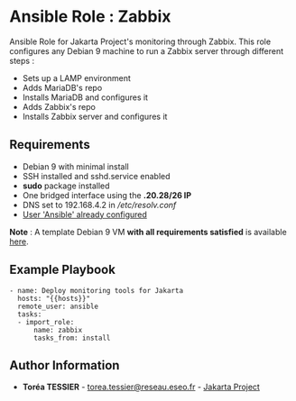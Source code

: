 # Ansible Role : Zabbix

Ansible Role for Jakarta Project's monitoring through Zabbix.
This role configures any Debian 9 machine to run a Zabbix server through different steps :
- Sets up a LAMP environment
- Adds MariaDB's repo
- Installs MariaDB and configures it
- Adds Zabbix's repo
- Installs Zabbix server and configures it

Requirements
------------

- Debian 9 with minimal install
- SSH installed and sshd.service enabled
- **sudo** package installed
- One bridged interface using the **.20.28/26 IP**
- DNS set to 192.168.4.2 in */etc/resolv.conf*
- [User 'Ansible' already configured](https://github.com/nickjj/ansible-user)

**Note** : A template Debian 9 VM **with all requirements satisfied** is available [here](https://192.168.4.16/Equipe_1_Jakarta/debian9-template).

Example Playbook
----------------

```
- name: Deploy monitoring tools for Jakarta
  hosts: "{{hosts}}"
  remote_user: ansible
  tasks:
  - import_role:
      name: zabbix
      tasks_from: install
```

Author Information
------------------

* **Toréa TESSIER** - <torea.tessier@reseau.eseo.fr> - [Jakarta Project](https://192.168.4.16/Equipe_1_Jakarta/)